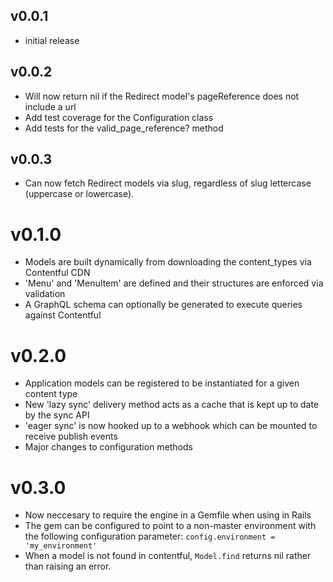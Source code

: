 ## v0.0.1

* initial release

## v0.0.2

* Will now return nil if the Redirect model's pageReference does not include a url
* Add test coverage for the Configuration class
* Add tests for the valid_page_reference? method

## v0.0.3

* Can now fetch Redirect models via slug, regardless of slug lettercase (uppercase or lowercase).

# v0.1.0

* Models are built dynamically from downloading the content_types via Contentful CDN
* 'Menu' and 'MenuItem' are defined and their structures are enforced via validation
* A GraphQL schema can optionally be generated to execute queries against Contentful

# v0.2.0

* Application models can be registered to be instantiated for a given content type
* New 'lazy sync' delivery method acts as a cache that is kept up to date by the sync API
* 'eager sync' is now hooked up to a webhook which can be mounted to receive publish events
* Major changes to configuration methods

# v0.3.0

* Now neccesary to require the engine in a Gemfile when using in Rails
* The gem can be configured to point to a non-master environment with the following configuration parameter:
    `config.environment = 'my_environment'`
* When a model is not found in contentful, `Model.find` returns nil rather than raising an error.